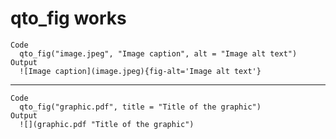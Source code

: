 # qto_fig works

    Code
      qto_fig("image.jpeg", "Image caption", alt = "Image alt text")
    Output
      ![Image caption](image.jpeg){fig-alt='Image alt text'}

---

    Code
      qto_fig("graphic.pdf", title = "Title of the graphic")
    Output
      ![](graphic.pdf "Title of the graphic")

